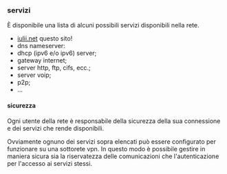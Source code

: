 ### servizi

È disponibile una lista di alcuni possibili servizi disponibili nella rete.

* [iulii.net](http://iulii.net "sito internet del progetto iulii.net") questo sito!
* dns nameserver:
* dhcp (ipv6 e/o ipv6) server;
* gateway internet;
* server http, ftp, cifs, ecc.;
* server voip;
* p2p;
* ...

#### sicurezza

Ogni utente della rete è responsabile della sicurezza della sua connessione e dei servizi che rende disponibili. 

Ovviamente ognuno dei servizi sopra elencati può essere configurato per funzionare su una sottorete vpn. In questo modo è possibile gestire in maniera sicura sia la riservatezza delle comunicazioni che l'autenticazione per l'accesso ai servizi stessi.
